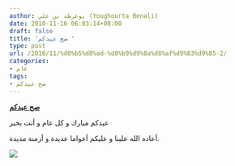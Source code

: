 ```yaml
---
author: يوغرطة بن علي (Youghourta Benali)
date: 2010-11-16 06:03:14+00:00
draft: false
title: 'صح عيدكم '
type: post
url: /2010/11/%d8%b5%d8%ad-%d8%b9%d9%8a%d8%af%d9%83%d9%85-2/
categories:
- عام
tags:
- صح عيدكم
---
```


**[صح عيدكم](http://www.it-scoop.com/2010/11/صح-عيدكم-2)**




عيدكم مبارك و كل عام و أنت بخير


أعاده الله علينا و عليكم أعواما عديدة و أزمنة مديدة.

[![](http://www.it-scoop.com/wp-content/uploads/2010/11/saha-3idkoum.png)
](http://www.it-scoop.com/2010/11/صح-عيدكم-2)
